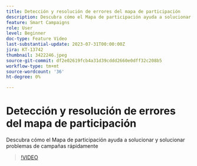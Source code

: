 ```yaml
---
title: Detección y resolución de errores del mapa de participación
description: Descubra cómo el Mapa de participación ayuda a solucionar y solucionar problemas de campañas rápidamente
feature: Smart Campaigns
role: User
level: Beginner
doc-type: Feature Video
last-substantial-update: 2023-07-31T00:00:00Z
jira: KT-13742
thumbnail: 3422246.jpeg
source-git-commit: df2e02619fcb4a31d39cddd2660e0dff32c208b5
workflow-type: tm+mt
source-wordcount: '36'
ht-degree: 0%

---
```



# Detección y resolución de errores del mapa de participación

Descubra cómo el Mapa de participación ayuda a solucionar y solucionar problemas de campañas rápidamente

>[!VIDEO](https://video.tv.adobe.com/v/3422246/?learn=on)
